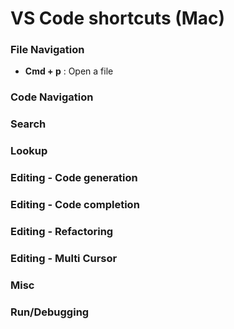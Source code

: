 # VS Code shortcuts (Mac)

### File Navigation

* **Cmd + p** : Open a file
 
### Code Navigation

### Search

### Lookup

### Editing - Code generation

### Editing - Code completion

### Editing - Refactoring

### Editing - Multi Cursor

### Misc

### Run/Debugging
